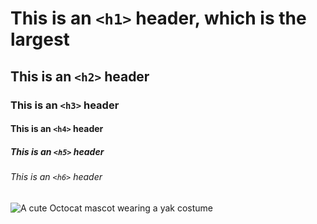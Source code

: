 # This is an `<h1>` header, which is the largest

## This is an `<h2>` header

### This is an `<h3>` header

#### This is an `<h4>` header

##### This is an `<h5>` header

###### This is an `<h6>` header

![A cute Octocat mascot wearing a yak costume](https://octodex.github.com/images/yaktocat.png)

